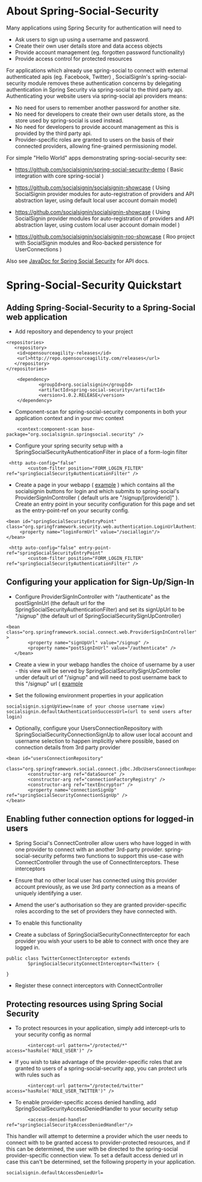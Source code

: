 About Spring-Social-Security
============================

Many applications using Spring Security for authentication will need to

* Ask users to sign up using a username and password.
* Create their own user details store and data access objects
* Provide account management (eg. forgotten password functionality)
* Provide access control for protected resources

For applications which already use spring-social to connect with external authenticated apis (eg. Facebook, Twitter)
, SocialSignIn's spring-social-security module removes these authentication concerns by delegating authentication
in Spring Security via spring-social to the third party api. Authenticating your website users via spring-social api
providers means:

* No need for users to remember another password for another site.
* No need for developers to create their own user details store, as the store used by spring-social is used instead.
* No need for developers to provide account management as this is provided by the third party api.
* Provider-specific roles are granted to users on the basis of their connected providers, allowing fine-grained
permissioning model.

For simple "Hello World" apps demonstrating spring-social-security see:

* https://github.com/socialsignin/spring-social-security-demo  ( Basic integration with core spring-social )

* https://github.com/socialsignin/socialsignin-showcase ( Using SocialSignin provider modules for auto-registration of providers and API abstraction layer, using default local user account domain model)

* https://github.com/socialsignin/socialsignin-showcase ( Using SocialSignin provider modules for auto-registration of providers and API abstraction layer, using custom local user account domain model )


* https://github.com/socialsignin/socialsignin-roo-showcase ( Roo project with SocialSignin modules and Roo-backed persistence for UserConnections )

Also see <a href="http://socialsignin.org/spring-social-security/docs/1.0.2.RELEASE/api/">JavaDoc for Spring Social Security</a> for API docs.

Spring-Social-Security Quickstart
=================================

Adding Spring-Social-Security to a Spring-Social web application
----------------------------------------------------------------

- Add repository and dependency to your project

```
<repositories>
   <repository>
	<id>opensourceagility-releases</id>
	<url>http://repo.opensourceagility.com/releases</url>
   </repository>
</repositories>
```
```
  	<dependency>
			<groupId>org.socialsignin</groupId>
			<artifactId>spring-social-security</artifactId>
			<version>1.0.2.RELEASE</version>
	</dependency>
```
- Component-scan for spring-social-security components in both your application context and in your mvc context

```
	<context:component-scan base-package="org.socialsignin.springsocial.security" />
```
- Configure your spring security setup with a SpringSocialSecurityAuthenticationFilter in place of a form-login filter

```
 <http auto-config="false" 
    	<custom-filter position="FORM_LOGIN_FILTER" ref="springSocialSecurityAuthenticationFilter" />
```
- Create a page in your webapp ( <a href="https://github.com/socialsignin/spring-social-security-demo/blob/master/src/main/webapp/oauthlogin.jsp">example</a> ) which contains all the socialsignin buttons for login and which submits to spring-social's 
  ProviderSignInController ( default urls are "/signup/[providerid]" ).  Create an entry point in your security configuration
  for this page and set as the entry-point-ref on your security config.  
```
<bean id="springSocialSecurityEntryPoint" 
class="org.springframework.security.web.authentication.LoginUrlAuthenticationEntryPoint">
     <property name="loginFormUrl" value="/sociallogin"/>
</bean>
```

```
 <http auto-config="false" entry-point-ref="springSocialSecurityEntryPoint" 
    	<custom-filter position="FORM_LOGIN_FILTER" ref="springSocialSecurityAuthenticationFilter" />
```

Configuring your application for Sign-Up/Sign-In
------------------------------------------------

- Configure ProviderSignInController with "/authenticate" as the postSignInUrl (the default url for the SpringSocialSecurityAuthenticationFilter)
and set its signUpUrl to be "/signup" (the default url of SpringSocialSecuritySignUpController)

```
<bean class="org.springframework.social.connect.web.ProviderSignInController" >
    	<property name="signUpUrl" value="/signup" />
        <property name="postSignInUrl" value="/authenticate" />
   </bean>
```
- Create a view in your webapp handles the choice of username by a user - this view will be served
by SpringSocialSecuritySignUpController under default url of "/signup" and will need to post username
back to this "/signup" url ( <a href="https://github.com/socialsignin/spring-social-security-demo/blob/master/src/main/webapp/WEB-INF/signUpForm.jsp">example</a>

- Set the following environment properties in your application

```
socialsignin.signUpView=(name of your choose username view)
socialsignin.defaultAuthenticationSuccessUrl=(url to send users after login)
```

- Optionally, configure your UsersConnectionRepository with SpringSocialSecurityConnectionSignUp to allow user local account
   and username selection to happen implicitly where possible, based on connection details from 3rd party provider

```
<bean id="usersConnectionRepository"
		class="org.springframework.social.connect.jdbc.JdbcUsersConnectionRepository">
		<constructor-arg ref="dataSource" />
		<constructor-arg ref="connectionFactoryRegistry" />
		<constructor-arg ref="textEncryptor" />
		<property name="connectionSignUp" ref="springSocialSecurityConnectionSignUp" /> 
</bean>
```
  
Enabling futher connection options for logged-in users
------------------------------------------------------

- Spring Social's ConnectController allow users who have logged in with one provider to connect with an
another 3rd-party provider. spring-social-security peforms two functions to support this use-case with ConnectController
through the use of ConnectInterceptors.  These interceptors

* Ensure that no other local user has connected using this provider account previously, as we use 3rd party
connection as a means of uniquely identifying a user.

* Amend the user's authorisation so they are granted provider-specific roles according to the set of providers
they have connected with.

- To enable this functionality

* Create a subclass of SpringSocialSecurityConnectInterceptor for each provider you wish your users to be able to connect with
once they are logged in.

```
public class TwitterConnectInterceptor extends
		SpringSocialSecurityConnectInterceptor<Twitter> {

}
```

- Register these connect interceptors with ConnectController

Protecting resources using Spring Social Security
-------------------------------------------------

- To protect resources in your application, simply add intercept-urls to your security config as normal

```
		<intercept-url pattern="/protected/*" access="hasRole('ROLE_USER')" />
```

- If you wish to take advantage of the provider-specific roles that are granted to users of a spring-social-security app,
you can protect urls with rules such as 

```
		<intercept-url pattern="/protected/twitter" access="hasRole('ROLE_USER_TWITTER')" />
```

- To enable provider-specific access denied handling, add SpringSocialSecurityAccessDeniedHandler to your security setup

```
        <access-denied-handler ref="springSocialSecurityAccessDeniedHandler"/>
```
This handler will attempt to determine a provider which the user needs to connect with to be granted
access to provider-protected resources, and if this can be determined, the user with be directed to
the spring-social provider-specific connection view.  To set a default access denied url in case this can't be 
determined, set the following property in your application.

```
socialsignin.defaultAccessDeniedUrl=
```